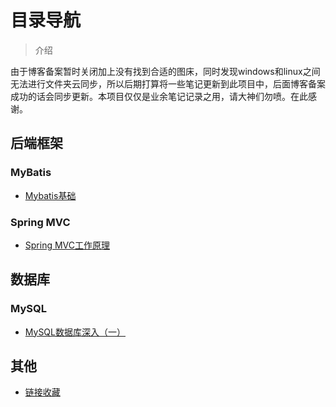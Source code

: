 

# 目录导航

> 介绍

由于博客备案暂时关闭加上没有找到合适的图床，同时发现windows和linux之间无法进行文件夹云同步，所以后期打算将一些笔记更新到此项目中，后面博客备案成功的话会同步更新。本项目仅仅是业余笔记记录之用，请大神们勿喷。在此感谢。



## 后端框架

### MyBatis

+ [Mybatis基础](note/Mybatis基础.md)

### Spring MVC

+ [Spring MVC工作原理](note/SpringMVC工作原理.md)



## 数据库

### MySQL

+ [MySQL数据库深入（一）](note/MySQL深入（一）.md)



## 其他

+ [链接收藏](note/链接收藏.md)